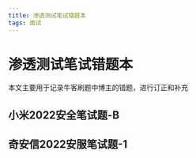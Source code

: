 ```yaml
---
title: 渗透测试笔试错题本
tags: 面试
---
```


# 渗透测试笔试错题本

本文主要用于记录牛客刷题中博主的错题，进行订正和补充

<!-- more -->

## 小米2022安全笔试题-B

## 奇安信2022安服笔试题-1